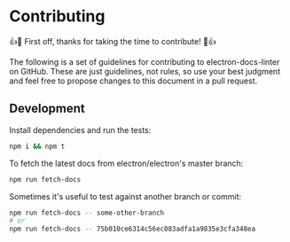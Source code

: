 # Contributing

:+1::tada: First off, thanks for taking the time to contribute! :tada::+1:

The following is a set of guidelines for contributing to electron-docs-linter
on GitHub. These are just guidelines, not rules, so use your best judgment
and feel free to propose changes to this document in a pull request.

## Development

Install dependencies and run the tests:

```sh
npm i && npm t
```

To fetch the latest docs from electron/electron's master branch:

```sh
npm run fetch-docs
```

Sometimes it's useful to test against another branch or commit:

```sh
npm run fetch-docs -- some-other-branch
# or
npm run fetch-docs -- 75b010ce6314c56ec083adfa1a9835e3cfa348ea
```
